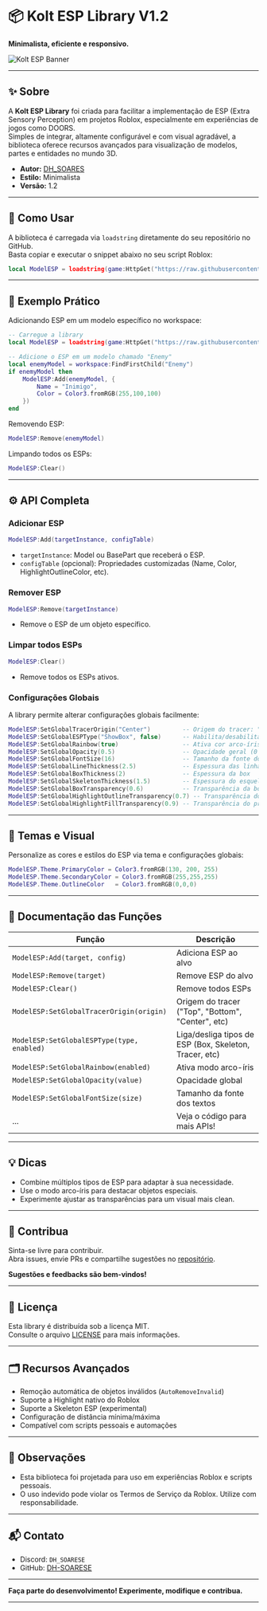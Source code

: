 # 📦 Kolt ESP Library V1.2

**Minimalista, eficiente e responsivo.**

![Kolt ESP Banner](https://raw.githubusercontent.com/DH-SOARESE/Kolt-DOORS/main/assets/banner.png) <!-- Adicione uma imagem ilustrativa se desejar -->

---

## ✨ Sobre

A **Kolt ESP Library** foi criada para facilitar a implementação de ESP (Extra Sensory Perception) em projetos Roblox, especialmente em experiências de jogos como DOORS.  
Simples de integrar, altamente configurável e com visual agradável, a biblioteca oferece recursos avançados para visualização de modelos, partes e entidades no mundo 3D.

- **Autor:** [DH_SOARES](https://github.com/DH-SOARESE)
- **Estilo:** Minimalista
- **Versão:** 1.2

---

## 🚀 Como Usar

A biblioteca é carregada via `loadstring` diretamente do seu repositório no GitHub.  
Basta copiar e executar o snippet abaixo no seu script Roblox:

```lua
local ModelESP = loadstring(game:HttpGet("https://raw.githubusercontent.com/DH-SOARESE/Kolt-DOORS/main/Kolt%20ESP-LIBRARY.lua"))()
```

---

## 🧩 Exemplo Prático

Adicionando ESP em um modelo específico no workspace:

```lua
-- Carregue a library
local ModelESP = loadstring(game:HttpGet("https://raw.githubusercontent.com/DH-SOARESE/Kolt-DOORS/main/Kolt%20ESP-LIBRARY.lua"))()

-- Adicione o ESP em um modelo chamado "Enemy"
local enemyModel = workspace:FindFirstChild("Enemy")
if enemyModel then
    ModelESP:Add(enemyModel, {
        Name = "Inimigo",
        Color = Color3.fromRGB(255,100,100)
    })
end
```

Removendo ESP:

```lua
ModelESP:Remove(enemyModel)
```

Limpando todos os ESPs:

```lua
ModelESP:Clear()
```

---

## ⚙️ API Completa

### Adicionar ESP

```lua
ModelESP:Add(targetInstance, configTable)
```
- `targetInstance`: Model ou BasePart que receberá o ESP.
- `configTable` (opcional): Propriedades customizadas (Name, Color, HighlightOutlineColor, etc).

### Remover ESP

```lua
ModelESP:Remove(targetInstance)
```
- Remove o ESP de um objeto específico.

### Limpar todos ESPs

```lua
ModelESP:Clear()
```
- Remove todos os ESPs ativos.

### Configurações Globais

A library permite alterar configurações globais facilmente:

```lua
ModelESP:SetGlobalTracerOrigin("Center")         -- Origem do tracer: "Top", "Bottom", "Left", "Right", "Center"
ModelESP:SetGlobalESPType("ShowBox", false)      -- Habilita/desabilita Box ESP
ModelESP:SetGlobalRainbow(true)                  -- Ativa cor arco-íris animada
ModelESP:SetGlobalOpacity(0.5)                   -- Opacidade geral (0 a 1)
ModelESP:SetGlobalFontSize(16)                   -- Tamanho da fonte dos textos
ModelESP:SetGlobalLineThickness(2.5)             -- Espessura das linhas do tracer
ModelESP:SetGlobalBoxThickness(2)                -- Espessura da box
ModelESP:SetGlobalSkeletonThickness(1.5)         -- Espessura do esqueleto
ModelESP:SetGlobalBoxTransparency(0.6)           -- Transparência da box
ModelESP:SetGlobalHighlightOutlineTransparency(0.7) -- Transparência do contorno do highlight
ModelESP:SetGlobalHighlightFillTransparency(0.9) -- Transparência do preenchimento do highlight
```

---

## 🌈 Temas e Visual

Personalize as cores e estilos do ESP via tema e configurações globais:

```lua
ModelESP.Theme.PrimaryColor = Color3.fromRGB(130, 200, 255)
ModelESP.Theme.SecondaryColor = Color3.fromRGB(255,255,255)
ModelESP.Theme.OutlineColor   = Color3.fromRGB(0,0,0)
```

---

## 🔗 Documentação das Funções

| Função                                    | Descrição                                              |
|-------------------------------------------|--------------------------------------------------------|
| `ModelESP:Add(target, config)`            | Adiciona ESP ao alvo                                   |
| `ModelESP:Remove(target)`                 | Remove ESP do alvo                                     |
| `ModelESP:Clear()`                        | Remove todos ESPs                                      |
| `ModelESP:SetGlobalTracerOrigin(origin)`  | Origem do tracer ("Top", "Bottom", "Center", etc)      |
| `ModelESP:SetGlobalESPType(type, enabled)`| Liga/desliga tipos de ESP (Box, Skeleton, Tracer, etc) |
| `ModelESP:SetGlobalRainbow(enabled)`      | Ativa modo arco-íris                                   |
| `ModelESP:SetGlobalOpacity(value)`        | Opacidade global                                       |
| `ModelESP:SetGlobalFontSize(size)`        | Tamanho da fonte dos textos                            |
| ...                                       | Veja o código para mais APIs!                          |

---

## 💡 Dicas

- Combine múltiplos tipos de ESP para adaptar à sua necessidade.
- Use o modo arco-íris para destacar objetos especiais.
- Experimente ajustar as transparências para um visual mais clean.

---

## 🤝 Contribua

Sinta-se livre para contribuir.  
Abra issues, envie PRs e compartilhe sugestões no [repositório](https://github.com/DH-SOARESE/Kolt-DOORS).

**Sugestões e feedbacks são bem-vindos!**

---

## 📄 Licença

Esta library é distribuída sob a licença MIT.  
Consulte o arquivo [LICENSE](./LICENSE) para mais informações.

---

## 🗂️ Recursos Avançados

- Remoção automática de objetos inválidos (`AutoRemoveInvalid`)
- Suporte a Highlight nativo do Roblox
- Suporte a Skeleton ESP (experimental)
- Configuração de distância mínima/máxima
- Compatível com scripts pessoais e automações

---

## 📝 Observações

- Esta biblioteca foi projetada para uso em experiências Roblox e scripts pessoais.
- O uso indevido pode violar os Termos de Serviço da Roblox. Utilize com responsabilidade.

---

## 📬 Contato

- Discord: `DH_SOARESE`
- GitHub: [DH-SOARESE](https://github.com/DH-SOARESE)

---

**Faça parte do desenvolvimento! Experimente, modifique e contribua.**

---
